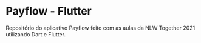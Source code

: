 # Payflow - Flutter

Repositório do aplicativo Payflow feito com as aulas da NLW Together 2021 utilizando Dart e Flutter.
